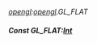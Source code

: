 _[opengl](../../modules/opengl/opengl-module.md):[opengl](../../modules/opengl/opengl-module.md).GL\_FLAT_
##### Const GL\_FLAT:[Int](../../modules/wonkey/wonkey-types-int.md)
